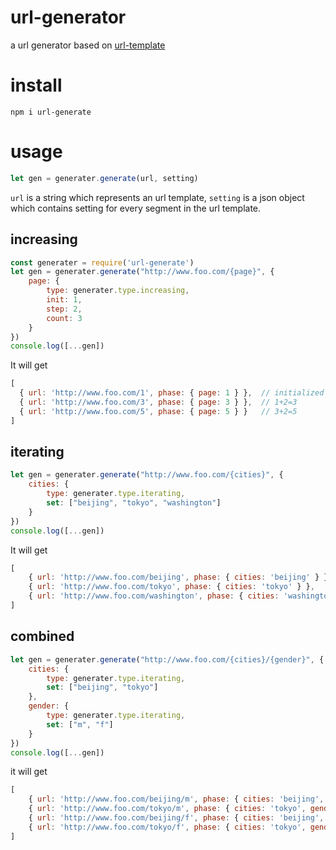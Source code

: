 # url-generator
a url generator based on [url-template](https://github.com/bramstein/url-template)

# install
`npm i url-generate`

# usage
```javascript
let gen = generater.generate(url, setting)
```
`url` is a string which represents an url template, `setting` is a json object which contains setting for every segment in the url template.
## increasing
```javascript
const generater = require('url-generate')
let gen = generater.generate("http://www.foo.com/{page}", {
	page: {
		type: generater.type.increasing,
		init: 1,
		step: 2,
		count: 3
	}
})
console.log([...gen])
```

It will get
```javascript
[
  { url: 'http://www.foo.com/1', phase: { page: 1 } },  // initialized by 1
  { url: 'http://www.foo.com/3', phase: { page: 3 } },  // 1+2=3
  { url: 'http://www.foo.com/5', phase: { page: 5 } }   // 3+2=5
]
```
## iterating
```javascript
let gen = generater.generate("http://www.foo.com/{cities}", {
	cities: {
		type: generater.type.iterating,
		set: ["beijing", "tokyo", "washington"]
	}
})
console.log([...gen])
```

It will get
```javascript
[
    { url: 'http://www.foo.com/beijing', phase: { cities: 'beijing' } },
    { url: 'http://www.foo.com/tokyo', phase: { cities: 'tokyo' } },
    { url: 'http://www.foo.com/washington', phase: { cities: 'washington' } }
]
```
## combined
```javascript
let gen = generater.generate("http://www.foo.com/{cities}/{gender}", {
	cities: {
		type: generater.type.iterating,
		set: ["beijing", "tokyo"]
	},
	gender: {
		type: generater.type.iterating,
		set: ["m", "f"]
	}
})
console.log([...gen])
```
it will get
```javascript
[
    { url: 'http://www.foo.com/beijing/m', phase: { cities: 'beijing', gender: 'm' } },
    { url: 'http://www.foo.com/tokyo/m', phase: { cities: 'tokyo', gender: 'm' } },
    { url: 'http://www.foo.com/beijing/f', phase: { cities: 'beijing', gender: 'f' } },
    { url: 'http://www.foo.com/tokyo/f', phase: { cities: 'tokyo', gender: 'f' } }
]
```

